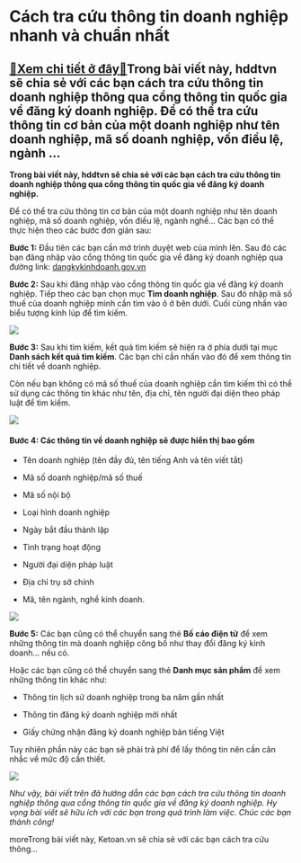 Cách tra cứu thông tin doanh nghiệp nhanh và chuẩn nhất
=======================================================

[:gift:Xem chi tiết ở đây:gift:](https://hddtvn.com/cach-tra-cuu-thong-tin-doanh-nghiep-nhanh-va-chuan-nhat/)Trong bài viết này, hddtvn sẽ chia sẻ với các bạn cách tra cứu thông tin doanh nghiệp thông qua cổng thông tin quốc gia về đăng ký doanh nghiệp. Để có thể tra cứu thông tin cơ bản của một doanh nghiệp như tên doanh nghiệp, mã số doanh nghiệp, vốn điều lệ, ngành …
-----------------------------------------------------------------------------------------------------------------------------------------------------------------------------------------------------------------------------------------------------------------------

**Trong bài viết này, hddtvn sẽ chia sẻ với các bạn cách tra cứu thông tin doanh nghiệp thông qua cổng thông tin quốc gia về đăng ký doanh nghiệp.**


Để có thể tra cứu thông tin cơ bản của một doanh nghiệp như tên doanh nghiệp, mã số doanh nghiệp, vốn điều lệ, ngành nghề… Các bạn có thể thực hiện theo các bước đơn giản sau:


**Bước 1:** Đầu tiên các bạn cần mở trình duyệt web của mình lên. Sau đó các bạn đăng nhập vào cổng thông tin quốc gia về đăng ký doanh nghiệp qua đường link: [dangkykinhdoanh.gov.vn](https://dangkykinhdoanh.gov.vn/)


**Bước 2:** Sau khi đăng nhập vào cổng thông tin quốc gia về đăng ký doanh nghiệp. Tiếp theo các bạn chọn mục **Tìm doanh nghiệp**. Sau đó nhập mã số thuế của doanh nghiệp mình cần tìm vào ô ở bên dưới. Cuối cùng nhấn vào biểu tượng kính lúp để tìm kiếm.


![](https://hddtvn.com/wp-content/uploads/2021/01/MTZokXw.png)


**Bước 3:** Sau khi tìm kiếm, kết quả tìm kiếm sẽ hiện ra ở phía dưới tại mục **Danh sách kết quả tìm kiếm**. Các bạn chỉ cần nhấn vào đó để xem thông tin chi tiết về doanh nghiệp.


Còn nếu bạn không có mã số thuế của doanh nghiệp cần tìm kiếm thì có thể sử dụng các thông tin khác như tên, địa chỉ, tên người đại diện theo pháp luật để tìm kiếm.


![](https://hddtvn.com/wp-content/uploads/2021/01/emzFkiX.png)


#### **Bước 4:** Các thông tin về doanh nghiệp sẽ được hiển thị bao gồm




* Tên doanh nghiệp (tên đầy đủ, tên tiếng Anh và tên viết tắt)

* Mã số doanh nghiệp/mã số thuế

* Mã số nội bộ

* Loại hình doanh nghiệp

* Ngày bắt đầu thành lập

* Tình trạng hoạt động

* Người đại diện pháp luật

* Địa chỉ trụ sở chính

* Mã, tên ngành, nghề kinh doanh.



![](https://hddtvn.com/wp-content/uploads/2021/01/8Ug39s5.png)


**Bước 5:** Các bạn cũng có thể chuyển sang thẻ **Bố cáo điện tử** để xem những thông tin mà doanh nghiệp công bố như thay đổi đăng ký kinh doanh… nếu có.


Hoặc các bạn cũng có thể chuyển sang thẻ **Danh mục sản phẩm** để xem những thông tin khác như:




* Thông tin lịch sử doanh nghiệp trong ba năm gần nhất

* Thông tin đăng ký doanh nghiệp mới nhất

* Giấy chứng nhận đăng ký doanh nghiệp bản tiếng Việt



Tuy nhiên phần này các bạn sẽ phải trả phí để lấy thông tin nên cần cân nhắc về mức độ cần thiết.


![](https://hddtvn.com/wp-content/uploads/2021/01/hrlxeMH.png)


*Như vậy, bài viết trên đã hướng dẫn các bạn cách tra cứu thông tin doanh nghiệp thông qua cổng thông tin quốc gia về đăng ký doanh nghiệp. Hy vọng bài viết sẽ hữu ích với các bạn trong quá trình làm việc. Chúc các bạn thành công!*


moreTrong bài viết này, Ketoan.vn sẽ chia sẻ với các bạn cách tra cứu thông…


